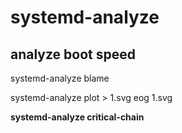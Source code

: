 systemd-analyze
========================

## analyze boot speed

systemd-analyze blame

systemd-analyze plot > 1.svg
eog 1.svg


**systemd-analyze critical-chain**